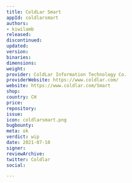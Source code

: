 ```yaml
---
title: ColdLar Smart
appId: coldlarsmart
authors:
- kiwilamb
released: 
discontinued: 
updated: 
version: 
binaries: 
dimensions: 
weight: 
provider: ColdLar Information Technology Co.
providerWebsite: https://www.coldlar.com/
website: https://www.coldlar.com/Smart
shop: 
country: CH
price: 
repository: 
issue: 
icon: coldlarsmart.png
bugbounty: 
meta: ok
verdict: wip
date: 2021-07-10
signer: 
reviewArchive: 
twitter: Coldlar
social: 

---
```


